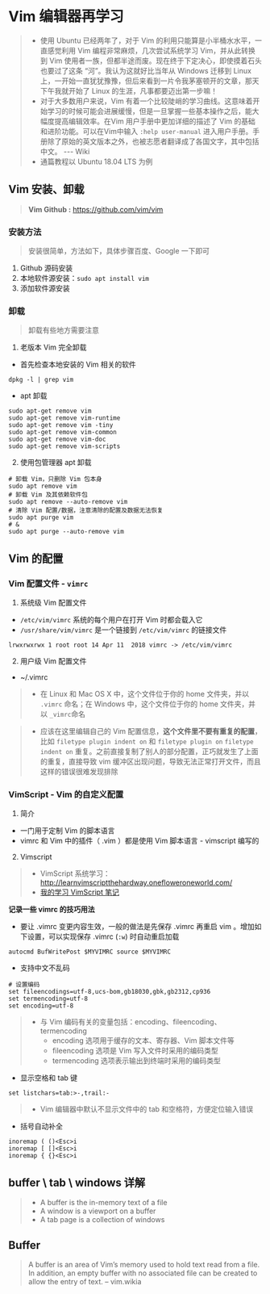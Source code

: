 # Vim 编辑器再学习

> * 使用 Ubuntu 已经两年了，对于 Vim 的利用只能算是小半桶水水平，一直感觉利用 Vim 编程非常麻烦，几次尝试系统学习 Vim，并从此转换到 Vim 使用者一族，但都半途而废。现在终于下定决心，即使摸着石头也要过了这条 “河”。我认为这就好比当年从 Windows 迁移到 Linux 上，一开始一直犹犹豫豫，但后来看到一片令我茅塞顿开的文章，那天下午我就开始了 Linux 的生涯，凡事都要迈出第一步嘛！
> * 对于大多数用户来说，Vim 有着一个比较陡峭的学习曲线。这意味着开始学习的时候可能会进展缓慢，但是一旦掌握一些基本操作之后，能大幅度提高编辑效率。在Vim 用户手册中更加详细的描述了 Vim 的基础和进阶功能。可以在Vim中输入 `:help user-manual` 进入用户手册。手册除了原始的英文版本之外，也被志愿者翻译成了各国文字，其中包括中文。 --- Wiki
> * 通篇教程以 Ubuntu 18.04 LTS 为例

## Vim 安装、卸载

> **Vim Github :** https://github.com/vim/vim

### 安装方法

> 安装很简单，方法如下，具体步骤百度、Google 一下即可

1. Github 源码安装
2. 本地软件源安装：`sudo apt install vim`
3. 添加软件源安装

### 卸载

> 卸载有些地方需要注意

1. 老版本 Vim 完全卸载

* 首先检查本地安装的 Vim 相关的软件

``` shell
dpkg -l | grep vim
```

* apt 卸载

``` shell
sudo apt-get remove vim
sudo apt-get remove vim-runtime
sudo apt-get remove vim -tiny
sudo apt-get remove vim-common
sudo apt-get remove vim-doc
sudo apt-get remove vim-scripts
```

2. 使用包管理器 apt 卸载

``` shell
# 卸载 Vim，只删除 Vim 包本身
sudo apt remove vim
# 卸载 Vim 及其依赖软件包
sudo apt remove --auto-remove vim
# 清除 Vim 配置/数据，注意清除的配置及数据无法恢复
sudo apt purge vim
# &
sudo apt purge --auto-remove vim
```

## Vim 的配置

### Vim 配置文件 - `vimrc`

1. 系统级 Vim 配置文件

* `/etc/vim/vimrc`
系统的每个用户在打开 Vim 时都会载入它
* `/usr/share/vim/vimrc`
是一个链接到 `/etc/vim/vimrc` 的链接文件
``` shell
lrwxrwxrwx 1 root root 14 Apr 11  2018 vimrc -> /etc/vim/vimrc
```
2. 用户级 Vim 配置文件

* ~/.vimrc

> * 在 Linux 和 Mac OS X 中，这个文件位于你的 home 文件夹，并以 `.vimrc` 命名；在 Windows 中，这个文件位于你的 home 文件夹，并以 `_vimrc`命名

> * 应该在这里编辑自己的 Vim 配置信息，**这个文件里不要有重复的配置**，比如 `filetype plugin indent on` 和 `filetype plugin on` `filetype indent on` 重复。之前直接复制了别人的部分配置，正巧就发生了上面的重复，直接导致 vim 缓冲区出现问题，导致无法正常打开文件，而且这样的错误很难发现排除

### VimScript - Vim 的自定义配置

1. 简介

* 一门用于定制 Vim 的脚本语言
* vimrc 和 Vim 中的插件（ .vim ）都是使用 Vim 脚本语言 - vimscript 编写的

2. Vimscript

> * VimScript 系统学习：http://learnvimscriptthehardway.onefloweroneworld.com/
> * [我的学习 VimScript 笔记](./Vimscript学习.md)

**记录一些 vimrc 的技巧用法**

* 要让 .vimrc 变更内容生效，一般的做法是先保存 .vimrc 再重启 vim 。增加如下设置，可以实现保存 .vimrc (`:w`) 时自动重启加载
``` shell
autocmd BufWritePost $MYVIMRC source $MYVIMRC
```

* 支持中文不乱码
```
# 设置编码
set fileencodings=utf-8,ucs-bom,gb18030,gbk,gb2312,cp936
set termencoding=utf-8
set encoding=utf-8
```
> * 与 Vim 编码有关的变量包括：encoding、fileencoding、termencoding
>   * encoding 选项用于缓存的文本、寄存器、Vim 脚本文件等
>   * fileencoding 选项是 Vim 写入文件时采用的编码类型
>   * termencoding 选项表示输出到终端时采用的编码类型

* 显示空格和 tab 键
``` shell
set listchars=tab:>-,trail:-
```
> * Vim 编辑器中默认不显示文件中的 tab 和空格符，方便定位输入错误

* 括号自动补全

```
inoremap ( ()<Esc>i
inoremap [ []<Esc>i
inoremap { {}<Esc>i
```

## buffer \ tab \ windows 详解

> * A buffer is the in-memory text of a file
> * A window is a viewport on a buffer
> * A tab page is a collection of windows

## Buffer

> A buffer is an area of Vim’s memory used to hold text read from a file. In addition, an empty buffer with no associated file can be created to allow the entry of text. – vim.wikia
